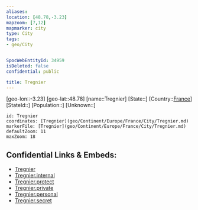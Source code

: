 ```yaml
---
aliases: 
location: [48.78,-3.23]
mapzoom: [7,12] 
mapmarker: city 
type: City
tags:
- geo/City


SpocWebEntityId: 34959
isDeleted: false
confidential: public

title: Tregnier
---
```

[geo-lon::-3.23]
[geo-lat::48.78]
[name::Tregnier]
[State::]
[Country::[France](geo/Continent/Europe/France.md)]
[StateId::]
[Population::]
[Unknown::]


```leaflet
id: Tregnier
coordinates: [Tregnier](geo/Continent/Europe/France/City/Tregnier.md)
markerFile: [Tregnier](geo/Continent/Europe/France/City/Tregnier.md)
defaultZoom: 11 
maxZoom: 18
```


## Confidential Links & Embeds: 
- [Tregnier](../../../../../../_public/geo/Continent/Europe/France/City/Tregnier.md) 
- [Tregnier.internal](../../../../../../_internal/geo/Continent/Europe/France/City/Tregnier.internal.md) 
- [Tregnier.protect](../../../../../../_protect/geo/Continent/Europe/France/City/Tregnier.protect.md) 
- [Tregnier.private](../../../../../../_private/geo/Continent/Europe/France/City/Tregnier.private.md) 
- [Tregnier.personal](../../../../../../_personal/geo/Continent/Europe/France/City/Tregnier.personal.md) 
- [Tregnier.secret](../../../../../../_secret/geo/Continent/Europe/France/City/Tregnier.secret.md) 
